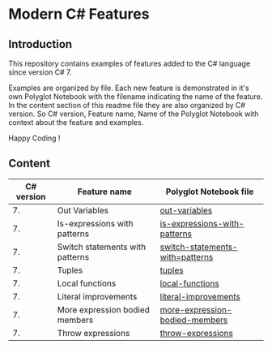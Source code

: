 # Modern C# Features

## Introduction

This repository contains examples of features added to the C# language since version C# 7. 

Examples are organized by file. Each new feature is demonstrated in it's own Polyglot Notebook with the filename indicating the name of the feature. In the content section of this readme file they are also organized by C# version. So C# version, Feature name, Name of the Polyglot Notebook with context about the feature and examples.

Happy Coding !

## Content

| C# version | Feature name                    | Polyglot Notebook file                                                     |
| ---------- | ------------------------------- | -------------------------------------------------------------------------- |
|          7.| Out Variables                   | [out-variables](./out-variables.ipynb)                                     | 
|          7.| Is-expressions with patterns    | [is-expressions-with-patterns](./is-expressions-with-patterns.ipynb)       |
|          7.| Switch statements with patterns | [switch-statements-with=patterns](./switch-statements-with-patterns.ipynb) | 
|          7.| Tuples                          | [tuples](./tuples.ipynb)                                                   | 
|          7.| Local functions                 | [local-functions](./local-functions.ipynb)                                 |
|          7.| Literal improvements            | [literal-improvements](./literal-improvements.ipynb)                       |
|          7.| More expression bodied members  | [more-expression-bodied-members](./more-expression-bodied-members.ipynb)   |
|          7.| Throw expressions               | [throw-expressions](./throw-expressions.ipynb)                             | 